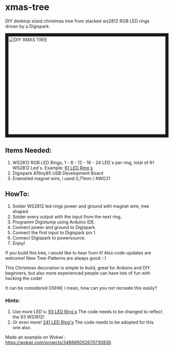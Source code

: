 # xmas-tree
DIY desktop sized christmas tree from stacked ws2812 RGB LED rings driven by a Digispark.

<a href="http://www.youtube.com/watch?feature=player_embedded&v=Fm5TMvk3bUo
" target="_blank"><img src="http://img.youtube.com/vi/Fm5TMvk3bUo/0.jpg" 
alt="DIY XMAS TREE" width="560" height="315" border="10" /></a>

## Items Needed:
1. WS2812 RGB LED Rings, 1 - 8 - 12 - 16 - 24 LED´s per ring, total of 61 WS2812 Led´s. Example: [61 LED Ring´s](http://www.dx.com/p/61-bit-ws2812-5050-rgb-led-full-color-drive-round-development-board-414669) 
2. Digispark ATtiny85 USB Development Board
3. Enameled magnet wire, i used 0,71mm / AWG21

## HowTo:

1. Solder WS2812 led rings power and ground with magnet wire, tree shaped.
2. Solder every output with the input from the next ring.
3. Programm Digistump using Arduino IDE.
4. Connect power and ground to Digispark.
5. Connect the first input to Digispark pin 1.
6. Connect Digispark to powersource.
7. Enjoy!


If you build this tree, i would like to hear from it! Also code-updates are welcome! New Tree-Patterns are always good :-)

This Christmas decoration is simple to build, great for Arduino and DIY beginners, but also more experienced people can have lots of fun with hacking the code!

It can be considered OSHW, i mean, how can you not recreate this easily?

### Hints:

1. Use more LED´s: [93 LED Ring´s](https://www.aliexpress.com/item/1-8-12-16-24-32-Bits-WS2812-5050-RGB-LED-Ring-Lamp-Light-with-Integrated/32662512396.html?ws_ab_test=searchweb0_0,searchweb201602_4_10065_10068_10084_10083_10080_10082_10081_10060_10061_10062_10056_10055_10037_10054_10059_10032_9912_10099_10078_10079_10077_426_10103_10073_10102_10096_10052_10050_10051-10050_9912,searchweb201603_6&btsid=882d21ad-2098-4702-ae11-bcffaf4105a9) The code needs to be changed to reflect the 93 WS1812!
2. Or even more! [241 LED Ring's](https://www.aliexpress.com/item/Addressable-WS2812B-pixel-Ring-1-8-12-16-24-32-40-48-60-93-241-LEDs/32809169128.html?spm=a2g0x.10010108.1000001.8.595e2b2dKDTtbE&isOrigTitle=true) The code needs to be adopted for this one also.


Made an example on Wokwi : https://wokwi.com/projects/348695052670730836
